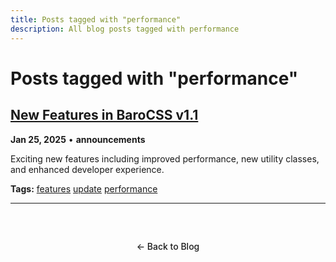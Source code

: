 ```yaml
---
title: Posts tagged with "performance"
description: All blog posts tagged with performance
---
```


# Posts tagged with "performance"

## [New Features in BaroCSS v1.1](/blog/2025/new-features-announcement)

**Jan 25, 2025** • **announcements**

Exciting new features including improved performance, new utility classes, and enhanced developer experience.

**Tags:** [features](/blog/tags/features) [update](/blog/tags/update) [performance](/blog/tags/performance)

---

<div class="back-to-blog">
  <a href="/blog/" class="back-link">← Back to Blog</a>
</div>

<style>
.back-to-blog {
  text-align: center;
  margin: 3rem 0;

.back-link {
  display: inline-block;
  padding: 0.75rem 1.5rem;
  background: var(--vp-c-bg-soft);
  color: var(--vp-c-text-1);
  text-decoration: none;
  border-radius: 8px;
  border: 1px solid var(--vp-c-divider);
  transition: all 0.2s ease;
  font-weight: 500;

.back-link:hover {
  background: var(--vp-c-brand);
  color: white;
  border-color: var(--vp-c-brand);
</style>